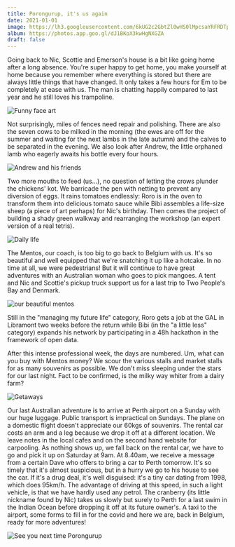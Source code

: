 ```yaml
---
title: Porongurup, it's us again
date: 2021-01-01
image: https://lh3.googleusercontent.com/6kUG2c2GbtZl0wHS0lMpcsaYRFRDTpSAp2yUp3daHPceZOzK1PJFDuMML00dTC1P2u-QZ1Byt3B4zlkN53sLuGzpaWgBYJAMagwkrzygH_yuwaBMUNUeJiJovkICZ5gz_I1mVXMtiIY
album: https://photos.app.goo.gl/dJ1BKoX3kwHgNXGZA
draft: false
---
```


Going back to Nic, Scottie and Emerson's house is a bit like going home after a long absence. You're super happy to get home, you make yourself at home because you remember where everything is stored but there are always little things that have changed. It only takes a few hours for Em to be completely at ease with us. The man is chatting happily compared to last year and he still loves his trampoline.

![Funny face art](https://lh3.googleusercontent.com/IwD60CA4bSBbUTB4RnVVFxEJXSS-XZxXXdw4suDCSvFEiy3e1czUVMqWc4BJqv-c9IP8aln2c-R2nYFYkPVhXhYExppOxoLI4_gjfHxWPYeWD5znAdzoAGhjsSoNf3QH3noCbzGHPa4)

Not surprisingly, miles of fences need repair and polishing. There are also the seven cows to be milked in the morning (the ewes are off for the summer and waiting for the next lambs in the late autumn) and the calves to be separated in the evening. We also look after Andrew, the little orphaned lamb who eagerly awaits his bottle every four hours.

![Andrew and his friends](https://lh3.googleusercontent.com/JgHtO-rgXdDpUIyJji8--YEjKthqNPGmtPnlBsiSgEFvFvv79w2Ze-8oSr3v2Tcg3pcieBDvTH7-8wq15zVh1bRcepchFqNufJugpaemQEmyCD01WpTVGZtOxIp5nOT7JrKtWTNZc-4)

Two more mouths to feed (us...), no question of letting the crows plunder the chickens' kot. We barricade the pen with netting to prevent any diversion of eggs. It rains tomatoes endlessly: Roro is in the oven to transform them into delicious tomato sauce while Bibi assembles a life-size sheep (a piece of art perhaps) for Nic's birthday. Then comes the project of building a shady green walkway and rearranging the workshop (an expert version of a real tetris).

![Daily life](https://lh3.googleusercontent.com/kiXEb35EfGqkvg765U7jQjqE9qRE25gRW9OlIxZNdPJi9Bf-NfJdWz1TGYLxmXHXrf02LoPf-emOK_PL0LK9_ghYntn4PywHACmXn8n8AbrTaFq6DNCZhWkq5dD65fN-PPZY2upsY8M)

The Mentos, our coach, is too big to go back to Belgium with us. It's so beautiful and well equipped that we're snatching it up like a hotcake. In no time at all, we were pedestrians! But it will continue to have great adventures with an Australian woman who goes to pick mangoes. A tent and Nic and Scottie's pickup truck support us for a last trip to Two People's Bay and Denmark.

![our beautiful mentos](https://lh3.googleusercontent.com/zOmNpSpThLIrXGl5D1WOmrL-R3k-zdMPgh4pFI4_aS5Tq3s2OO9BFYnPwlMpCYFR9jvymoHkwQ8Sp6mvn771hXp7BE2p9r2i2Ap5PkQU4RW0iJby1seXdjf-BqvFGHtPUp_k5kvTXFQ)

Still in the "managing my future life" category, Roro gets a job at the GAL in Libramont two weeks before the return while Bibi (in the "a little less" category) expands his network by participating in a 48h hackathon in the framework of open data. 

After this intense professional week, the days are numbered. Um, what can you buy with Mentos money? We scour the various stalls and market stalls for as many souvenirs as possible. We don't miss sleeping under the stars for our last night. Fact to be confirmed, is the milky way whiter from a dairy farm?

![Getaways](https://lh3.googleusercontent.com/VqSCe4JObt7hZ7iX5Ped5U13gTl80h-2FDmM6aRHj7u8Y32CMoKcr1AVK9HmMpMJqgGZ6-q_DnxeD4ymIfDIhSi_8V5mCL8sU15h2ARO5onOSmgrb7evSyAJHJ8flS4c_mgphEEaM5w)

Our last Australian adventure is to arrive at Perth airport on a Sunday with our huge luggage. Public transport is impractical on Sundays. The plane on a domestic flight doesn't appreciate our 60kgs of souvenirs. The rental car costs an arm and a leg because we drop it off at a different location. We leave notes in the local cafes and on the second hand website for carpooling. As nothing shows up, we fall back on the rental car, we have to go and pick it up on Saturday at 9am. At 8.40am, we receive a message from a certain Dave who offers to bring a car to Perth tomorrow. It's so timely that it's almost suspicious, but in a hurry we go to his house to see the car. If it's a drug deal, it's well disguised: it's a tiny car dating from 1998, which does 95km/h. The advantage of driving at this speed, in such a light vehicle, is that we have hardly used any petrol. The cranberry (its little nickname found by Nic) takes us slowly but surely to Perth for a last swim in the Indian Ocean before dropping it off at its future owner's. A taxi to the airport, some forms to fill in for the covid and here we are, back in Belgium, ready for more adventures!


![See you next time Porongurup](https://lh3.googleusercontent.com/74UGbBIopQF_CAOuDl-ODVjN0dp96CND2wP58y5t6xyzrB1kxmHSfMQYtIZ5hlg3Ia9P1EF-I1YEi04AST_Ane7YkVPISuTatj4H-dxwmYm2lMh7-WzkKepMYxM0yk30_DZo9EUhJqU)
